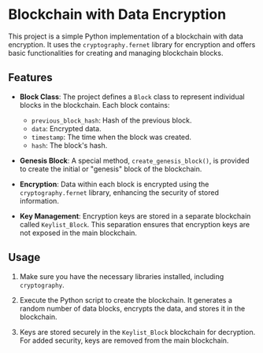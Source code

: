 # Blockchain with Data Encryption

This project is a simple Python implementation of a blockchain with data encryption. It uses the `cryptography.fernet` library for encryption and offers basic functionalities for creating and managing blockchain blocks.

## Features

- **Block Class**: The project defines a `Block` class to represent individual blocks in the blockchain. Each block contains:
  - `previous_block_hash`: Hash of the previous block.
  - `data`: Encrypted data.
  - `timestamp`: The time when the block was created.
  - `hash`: The block's hash.

- **Genesis Block**: A special method, `create_genesis_block()`, is provided to create the initial or "genesis" block of the blockchain.

- **Encryption**: Data within each block is encrypted using the `cryptography.fernet` library, enhancing the security of stored information.

- **Key Management**: Encryption keys are stored in a separate blockchain called `Keylist_Block`. This separation ensures that encryption keys are not exposed in the main blockchain.

## Usage

1. Make sure you have the necessary libraries installed, including `cryptography`.

2. Execute the Python script to create the blockchain. It generates a random number of data blocks, encrypts the data, and stores it in the blockchain.

3. Keys are stored securely in the `Keylist_Block` blockchain for decryption. For added security, keys are removed from the main blockchain.

